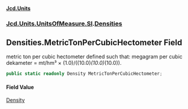 #### [Jcd.Units](index 'index')
### [Jcd.Units.UnitsOfMeasure.SI](Jcd.Units.UnitsOfMeasure.SI 'Jcd.Units.UnitsOfMeasure.SI').[Densities](Densities 'Jcd.Units.UnitsOfMeasure.SI.Densities')

## Densities.MetricTonPerCubicHectometer Field

metric ton per cubic hectometer defined such that: megagram per cubic dekameter = mt/hm³ ×
(1.0)/((10.0)*(10.0)*(10.0)).

```csharp
public static readonly Density MetricTonPerCubicHectometer;
```

#### Field Value
[Density](Density 'Jcd.Units.UnitTypes.Density')